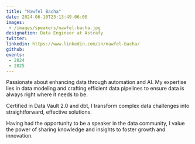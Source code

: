 ```yaml
---
title: "Nawfel Bacha"
date: 2024-06-10T23:13:49-06:00
images: 
 - /images/speakers/nawfel-bacha.jpg
designation: Data Engineer at Astrafy
twitter: 
linkedin: https://www.linkedin.com/in/nawfel-bacha/
github: 
events:
 - 2024
 - 2025
---
```


Passionate about enhancing data through automation and AI. My expertise lies in data modeling and crafting efficient data pipelines to ensure data is always right where it needs to be. 
 
Certified in Data Vault 2.0 and dbt, I transform complex data challenges into straightforward, effective solutions.
 
Having had the opportunity to be a speaker in the data community, I value the power of sharing knowledge and insights to foster growth and innovation.

